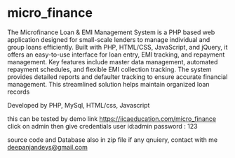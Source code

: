 # micro_finance
The Microfinance Loan & EMI Management System is a PHP based web application designed for small-scale lenders to manage individual and group loans efficiently. Built with PHP, HTML/CSS, JavaScript, and jQuery, it offers an easy-to-use interface for loan entry, EMI tracking, and repayment management. Key features include master data management, automated repayment schedules, and flexible EMI collection tracking. The system provides detailed reports and defaulter tracking to ensure accurate financial management. This streamlined solution helps maintain organized loan records

Developed by PHP, MySql, HTML/css, Javascript

this can be tested by demo link 
https://iicaeducation.com/micro_finance
click on admin 
then give credentials
user id:admin
password : 123


source code and Database also in zip file
 if any qnuiery, contact with me 
 deepanjandeys@gmail.com 
 
